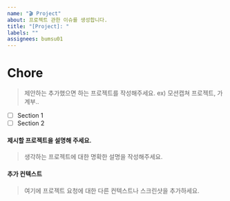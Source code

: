 ```yaml
---
name: "🎬 Project"
about: 프로젝트 관한 이슈를 생성합니다.
title: "[Project]: "
labels: ""
assignees: bumsu01
---
```


<!--
⚠️👇 Chore Issue 제출 전에 확인해보세요 👇⚠️
- 모든 문서, 특히 [README](https://github.com/bumsu01/bumsu01.github.io/blob/main/README.md)를 읽어보세요. 여기에는 문제를 해결하는 데 도움이 되는 정보가 포함될 수 있습니다.
- 버그가 이미 [Issue화](https://github.com/bumsu01/bumsu01.github.io/issues)되지 않았는지 확인하세요.
- 문제 발생 시, 도움이 필요한 경우에는 [Tistory](https://bbmsk2.tistory.com/) 를 사용해주세요
- 이슈 템플릿의 제목을 제거하지 마십시오. 그렇지 않으면 봇에 의해 유효하지 않은 것으로 처리됩니다.
⚠️👆 이슈를 제출하기 전에 다음 지침을 따르세요 👆⚠️
-->

# Chore

> 제안하는 추가했으면 하는 프로젝트를 작성해주세요. ex) 모션캡쳐 프로젝트, 가계부..

- [ ] Section 1
- [ ] Section 2

#### 제시할 프로젝트을 설명해 주세요.

> 생각하는 프로젝트에 대한 명확한 설명을 작성해주세요.

#### 추가 컨텍스트

> 여기에 프로젝트 요청에 대한 다른 컨텍스트나 스크린샷을 추가하세요.
